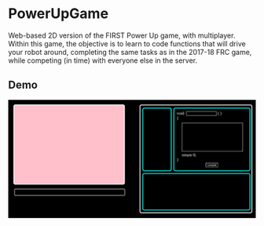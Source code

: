 # PowerUpGame
Web-based 2D version of the FIRST Power Up game, with multiplayer. Within this game, the objective is to learn to code functions that will drive your robot around, completing the same tasks as in the 2017-18 FRC game, while competing (in time) with everyone else in the server.

## Demo
![Demo](https://www.github.com/recordrobotics/PowerUpGame/raw/master/demo.png "Two users")
